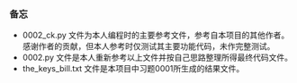 ### 备忘 ###
- 0002_ck.py 文件为本人编程时的主要参考文件，参考自本项目的其他作者。感谢作者的贡献，但本人参考时仅测试其主要功能代码，未作完整测试。
- 0002.py 文件是本人重新参考以上文件并按自己思路整理所得最终代码文件。
- the_keys_bill.txt 文件是本项目中习题0001所生成的结果文件。